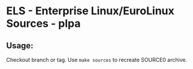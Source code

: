 # ELS - Enterprise Linux/EuroLinux Sources - plpa
 
## Usage:
  Checkout branch or tag. Use `make sources` to recreate  SOURCE0 archive.
